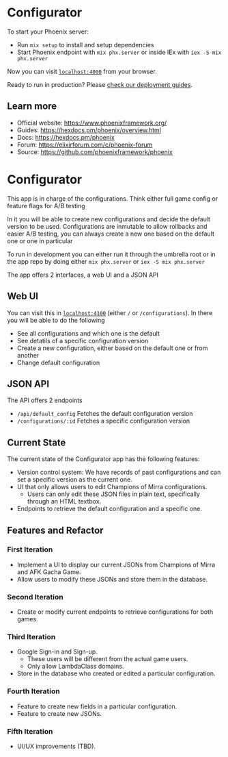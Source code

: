 # Configurator

To start your Phoenix server:

  * Run `mix setup` to install and setup dependencies
  * Start Phoenix endpoint with `mix phx.server` or inside IEx with `iex -S mix phx.server`

Now you can visit [`localhost:4000`](http://localhost:4000) from your browser.

Ready to run in production? Please [check our deployment guides](https://hexdocs.pm/phoenix/deployment.html).

## Learn more

  * Official website: https://www.phoenixframework.org/
  * Guides: https://hexdocs.pm/phoenix/overview.html
  * Docs: https://hexdocs.pm/phoenix
  * Forum: https://elixirforum.com/c/phoenix-forum
  * Source: https://github.com/phoenixframework/phoenix

# Configurator

This app is in charge of the configurations. Think either full game config or feature flags for A/B testing

In it you will be able to create new configurations and decide the default version to be used. Configurations are inmutable to allow rollbacks and easier A/B testing, you can always create a new one based on the default one or one in particular

To run in development you can either run it through the umbrella root or in the app repo by doing either `mix phx.server` or `iex -S mix phx.server`

The app offers 2 interfaces, a web UI and a JSON API

## Web UI

You can visit this in [`localhost:4100`](http://localhost:4100) (either `/` or `/configurations`). In there you will be able to do the following
- See all configurations and which one is the default
- See detatils of a specific configuration version
- Create a new configuration, either based on the default one or from another
- Change default configuration

## JSON API

The API offers 2 endpoints

- `/api/default_config` Fetches the default configuration version
- `/configurations/:id` Fetches a specific configuration version


## Current State

The current state of the Configurator app has the following features:
- Version control system: We have records of past configurations and can set a specific version as the current one.
- UI that only allows users to edit Champions of Mirra configurations.
  - Users can only edit these JSON files in plain text, specifically through an HTML textbox.
- Endpoints to retrieve the default configuration and a specific one.

## Features and Refactor

### First Iteration

- Implement a UI to display our current JSONs from Champions of Mirra and AFK Gacha Game.
- Allow users to modify these JSONs and store them in the database.

### Second Iteration

- Create or modify current endpoints to retrieve configurations for both games.

### Third Iteration

- Google Sign-in and Sign-up.
  - These users will be different from the actual game users.
  - Only allow LambdaClass domains.
- Store in the database who created or edited a particular configuration.

### Fourth Iteration

- Feature to create new fields in a particular configuration.
- Feature to create new JSONs.

### Fifth Iteration

- UI/UX improvements (TBD).
